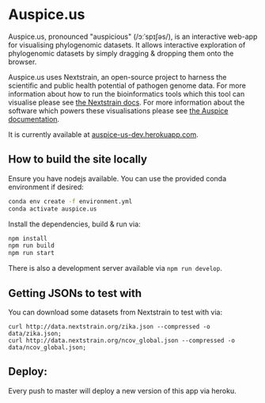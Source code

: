 # Auspice.us

Auspice.us, pronounced "auspicious" (/ɔːˈspɪʃəs/), is an interactive web-app for visualising phylogenomic datasets.
It allows interactive exploration of phylogenomic datasets by simply dragging & dropping them onto the browser.


Auspice.us uses Nextstrain, an open-source project to harness the scientific and public health potential of pathogen genome data.
For more information about how to run the bioinformatics tools which this tool can visualise please see [the Nextstrain docs](https://nextstrain.org/docs/bioinformatics/introduction-to-augur).
For more information about the software which powers these visualisations please see [the Auspice documentation](https://nextstrain.github.io/auspice/).

It is currently available at [auspice-us-dev.herokuapp.com](http://auspice-us-dev.herokuapp.com/).


## How to build the site locally

Ensure you have nodejs available.
You can use the provided conda environment if desired:

```bash
conda env create -f environment.yml
conda activate auspice.us
```

Install the dependencies, build & run via:

```bash
npm install
npm run build
npm run start
```

There is also a development server available via `npm run develop`.

## Getting JSONs to test with

You can download some datasets from Nextstrain to test with via:

```
curl http://data.nextstrain.org/zika.json --compressed -o data/zika.json;
curl http://data.nextstrain.org/ncov_global.json --compressed -o data/ncov_global.json;
```


## Deploy:

Every push to master will deploy a new version of this app via heroku.
